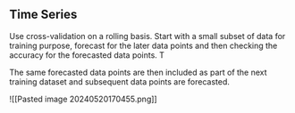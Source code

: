 
## Time Series

Use cross-validation on a rolling basis. Start with a small subset of data for training purpose, forecast for the later data points and then checking the accuracy for the forecasted data points. T

The same forecasted data points are then included as part of the next training dataset and subsequent data points are forecasted.

![[Pasted image 20240520170455.png]]

